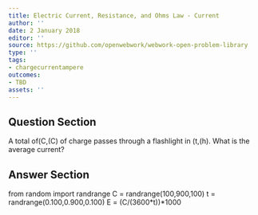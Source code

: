 ```yaml
---
title: Electric Current, Resistance, and Ohms Law - Current
author: ''
date: 2 January 2018
editor: ''
source: https://github.com/openwebwork/webwork-open-problem-library
type: ''
tags:
- chargecurrentampere
outcomes:
- TBD
assets: ''
---
```


## Question Section 

A total of(C,(C) of charge passes through a flashlight in
(t,(h). What is the average current?


## Answer Section

from random import randrange
C = randrange(100,900,100)
t = randrange(0.100,0.900,0.100)
E = (C/(3600*t))*1000